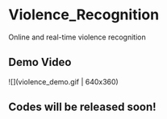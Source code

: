 # Violence_Recognition
Online and real-time violence recognition

## Demo Video
![](violence_demo.gif | 640x360)

## Codes will be released soon!

